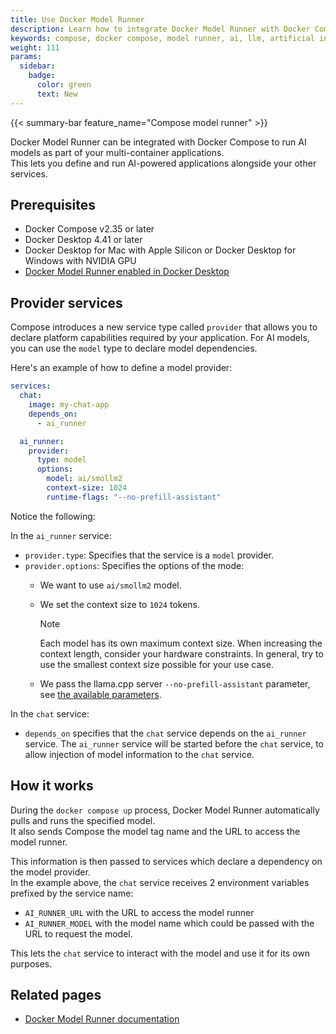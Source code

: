 ```yaml
---
title: Use Docker Model Runner
description: Learn how to integrate Docker Model Runner with Docker Compose to build AI-powered applications
keywords: compose, docker compose, model runner, ai, llm, artificial intelligence, machine learning
weight: 111
params:
  sidebar:
    badge:
      color: green
      text: New
---
```


{{< summary-bar feature_name="Compose model runner" >}}

Docker Model Runner can be integrated with Docker Compose to run AI models as part of your multi-container applications.  
This lets you define and run AI-powered applications alongside your other services.

## Prerequisites

- Docker Compose v2.35 or later
- Docker Desktop 4.41 or later 
- Docker Desktop for Mac with Apple Silicon or Docker Desktop for Windows with NVIDIA GPU
- [Docker Model Runner enabled in Docker Desktop](/manuals/ai/model-runner.md#enable-docker-model-runner)

## Provider services

Compose introduces a new service type called `provider` that allows you to declare platform capabilities required by your application. For AI models, you can use the `model` type to declare model dependencies.

Here's an example of how to define a model provider:

```yaml
services:
  chat:
    image: my-chat-app
    depends_on:
      - ai_runner

  ai_runner:
    provider:
      type: model
      options:
        model: ai/smollm2
        context-size: 1024
        runtime-flags: "--no-prefill-assistant"
```

Notice the following:

In the `ai_runner` service:

- `provider.type`: Specifies that the service is a `model` provider.
- `provider.options`: Specifies the options of the mode:
  - We want to use `ai/smollm2` model.
  - We set the context size to `1024` tokens.
    
    > [!NOTE]
    > Each model has its own maximum context size. When increasing the context length,
    > consider your hardware constraints. In general, try to use the smallest context size
    > possible for your use case.
  - We pass the llama.cpp server `--no-prefill-assistant` parameter,
    see [the available parameters](https://github.com/ggml-org/llama.cpp/blob/master/tools/server/README.md).
 

   
In the `chat` service:
   
-  `depends_on` specifies that the `chat` service depends on the `ai_runner` service. The
   `ai_runner` service will be started before the `chat` service, to allow injection of model information to the `chat` service.
   
## How it works

During the `docker compose up` process, Docker Model Runner automatically pulls and runs the specified model.  
It also sends Compose the model tag name and the URL to access the model runner.

This information is then passed to services which declare a dependency on the model provider.  
In the example above, the `chat` service receives 2 environment variables prefixed by the service name:
 - `AI_RUNNER_URL` with the URL to access the model runner
 - `AI_RUNNER_MODEL` with the model name which could be passed with the URL to request the model.

This lets the `chat` service to interact with the model and use it for its own purposes.

## Related pages

- [Docker Model Runner documentation](/manuals/ai/model-runner.md)

